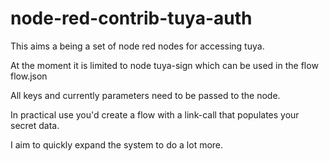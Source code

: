 # node-red-contrib-tuya-auth
This aims a being a set of node red nodes for accessing tuya. 

At the moment it is limited to node tuya-sign which can be used in the flow flow.json

All keys and currently parameters need to be passed to the node. 

In practical use you'd create a flow with a link-call that populates your secret data.

I aim to quickly expand the system to do a lot more.


